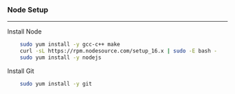 ### Node Setup

---------------------------

Install Node

```bash
    sudo yum install -y gcc-c++ make
    curl -sL https://rpm.nodesource.com/setup_16.x | sudo -E bash -
    sudo yum install -y nodejs
```

Install Git

```bash
    sudo yum install -y git
```